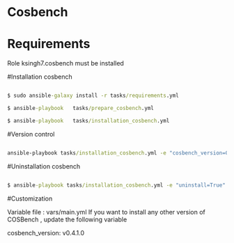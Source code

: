 # Cosbench

# Requirements

Role ksingh7.cosbench must be installed

#Installation cosbench

``` bat

$ sudo ansible-galaxy install -r tasks/requirements.yml

$ ansible-playbook   tasks/prepare_cosbench.yml

$ ansible-playbook   tasks/installation_cosbench.yml

```

#Version control
``` bat

ansible-playbook tasks/installation_cosbench.yml -e "cosbench_version=0.4.1.0"

```

#Uninstallation cosbench

``` bat

$ ansible-playbook tasks/installation_cosbench.yml -e "uninstall=True"

```

#Customization

Variable file : vars/main.yml If you want to install any other version of COSBench , update the following variable

cosbench_version: v0.4.1.0

